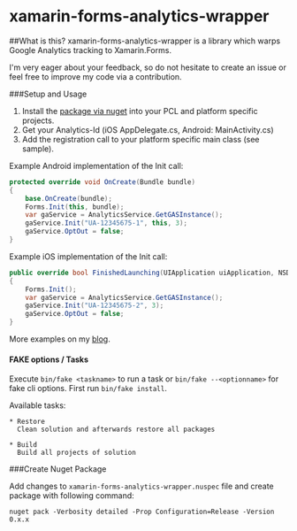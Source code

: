 # xamarin-forms-analytics-wrapper

##What is this?
xamarin-forms-analytics-wrapper is a library which warps Google Analytics tracking to Xamarin.Forms.

I'm very eager about your feedback, so do not hesitate to create an issue or feel free to improve my code via a contribution.

###Setup and Usage
1. Install the [package via nuget](https://www.nuget.org/packages/xamarin-forms-analytics-wrapper/) into your PCL and platform specific projects.
2. Get your Analytics-Id (iOS AppDelegate.cs, Android: MainActivity.cs)
2. Add the registration call to your platform specific main class (see sample).

Example Android implementation of the Init call:
```cs
protected override void OnCreate(Bundle bundle)
{
	base.OnCreate(bundle);
	Forms.Init(this, bundle);
	var gaService = AnalyticsService.GetGASInstance();
	gaService.Init("UA-12345675-1", this, 3);
	gaService.OptOut = false;
}
```

Example iOS implementation of the Init call:
```cs
public override bool FinishedLaunching(UIApplication uiApplication, NSDictionary launchOptions)
{
    Forms.Init();
    var gaService = AnalyticsService.GetGASInstance();
    gaService.Init("UA-12345675-2", 3);
    gaService.OptOut = false;
}
```
More examples on my [blog](https://galonga.de/xamarin-forms-analytics-wrapper/).

#### FAKE options / Tasks

Execute `bin/fake <taskname>` to run a task or `bin/fake --<optionname>` for fake cli options. First run `bin/fake install`.

Available tasks:

```
* Restore
  Clean solution and afterwards restore all packages

* Build
  Build all projects of solution

```

###Create Nuget Package

Add changes to ```xamarin-forms-analytics-wrapper.nuspec``` file and create package with following command:

```nuget pack -Verbosity detailed -Prop Configuration=Release -Version 0.x.x```
